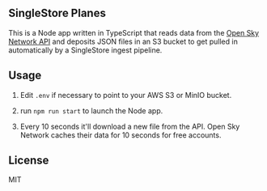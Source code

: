 SingleStore Planes
------------------

This is a Node app written in TypeScript that reads data from the [Open Sky Network API](https://opensky-network.org/apidoc/rest.html) and deposits JSON files in an S3 bucket to get pulled in automatically by a SingleStore ingest pipeline.


## Usage

1. Edit `.env` if necessary to point to your AWS S3 or MinIO bucket.

2. run `npm run start` to launch the Node app.

3. Every 10 seconds it'll download a new file from the API.  Open Sky Network caches their data for 10 seconds for free accounts.


## License

MIT
